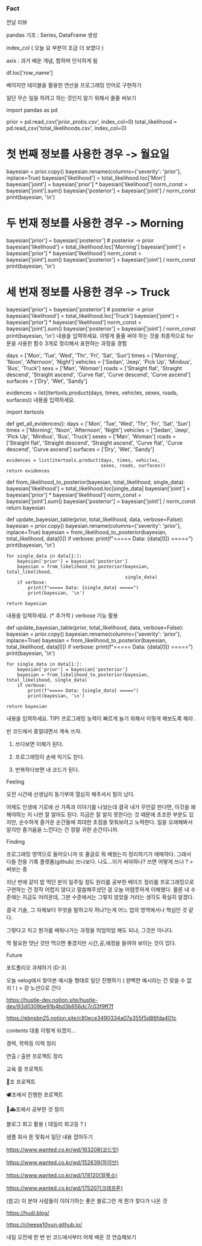 



### Fact


전날 리뷰

pandas 기초 : Series, DataFrame 생성

index_col ( 오늘 요 부분이 조금 더 보였다 )

axis : 과거 배운 개념, 합하며 인식하게 됨

df.loc['row_name']

베이지안 테이블을 활용한 연산을 프로그래밍 언어로 구현하기

일단 무슨 일을 하려고 하는 것인지 알기 위해서 줄줄 써보기


import pandas as pd

prior = pd.read_csv('prior_probs.csv', index_col=0)
total_likelihood = pd.read_csv('total_likelihoods.csv',
                               index_col=0)

# 첫 번째 정보를 사용한 경우 -> 월요일
bayesian = prior.copy()
bayesian.rename(columns={'severity': 'prior'},
                inplace=True)
bayesian['likelihood'] = total_likelihood.loc['Mon']
bayesian['joint'] = bayesian['prior'] * bayesian['likelihood']
norm_const = bayesian['joint'].sum()
bayesian['posterior'] = bayesian['joint'] / norm_const
print(bayesian, '\n')

# 두 번재 정보를 사용한 경우 -> Morning
bayesian['prior'] = bayesian['posterior'] # posterior -> prior
bayesian['likelihood'] = total_likelihood.loc['Morning']
bayesian['joint'] = bayesian['prior'] * bayesian['likelihood']
norm_const = bayesian['joint'].sum()
bayesian['posterior'] = bayesian['joint'] / norm_const
print(bayesian, '\n')

# 세 번재 정보를 사용한 경우 -> Truck
bayesian['prior'] = bayesian['posterior'] # posterior -> prior
bayesian['likelihood'] = total_likelihood.loc['Truck']
bayesian['joint'] = bayesian['prior'] * bayesian['likelihood']
norm_const = bayesian['joint'].sum()
bayesian['posterior'] = bayesian['joint'] / norm_const
print(bayesian, '\n')
내용을 입력하세요.
이렇게 줄줄 써야 하는 것을 최종적으로 for문을 사용한 함수 3개로 정리해서 표현하는 과정을 경험


days = ['Mon', 'Tue', 'Wed', 'Thr', 'Fri', 'Sat', 'Sun']
times = ['Morning', 'Noon', 'Afternoon', 'Night']
vehicles = ['Sedan', 'Jeep', 'Pick Up', 'Minibus', 'Bus', 'Truck']
sexs = ['Man', 'Woman']
roads = ['Straight flat', 'Straight descend', 'Straight ascend', 'Curve flat',
         'Curve descend', 'Curve ascend']
surfaces = ['Dry', 'Wet', 'Sandy']

evidences = list(itertools.product(days, times, vehicles, 
                                   sexes, roads, surfaces))
내용을 입력하세요.

import itertools


def get_all_evidences():
    days = ['Mon', 'Tue', 'Wed', 'Thr', 'Fri', 'Sat', 'Sun']
    times = ['Morning', 'Noon', 'Afternoon', 'Night']
    vehicles = ['Sedan', 'Jeep', 'Pick Up', 'Minibus', 'Bus', 'Truck']
    sexes = ['Man', 'Woman']
    roads = ['Straight flat', 'Straight descend', 'Straight ascend', 'Curve flat',
             'Curve descend', 'Curve ascend']
    surfaces = ['Dry', 'Wet', 'Sandy']

    evidences = list(itertools.product(days, times, vehicles,
                                       sexes, roads, surfaces))
    return evidences


def from_likelihood_to_posterior(bayesian, total_likelihood, single_data):
    bayesian['likelihood'] = total_likelihood.loc[single_data]
    bayesian['joint'] = bayesian['prior'] * bayesian['likelihood']
    norm_const = bayesian['joint'].sum()
    bayesian['posterior'] = bayesian['joint'] / norm_const
    return bayesian


def update_bayesian_table(prior, total_likelihood, data, verbose=False):
    bayesian = prior.copy()
    bayesian.rename(columns={'severity': 'prior'}, inplace=True)
    bayesian = from_likelihood_to_posterior(bayesian, total_likelihood,
                                            data[0])
    if verbose:
        print(f"===== Data: {data[0]} =====")
        print(bayesian, '\n')

    for single_data in data[1:]:
        bayesian['prior'] = bayesian['posterior']
        bayesian = from_likelihood_to_posterior(bayesian, total_likelihood,
                                                single_data)
        if verbose:
            print(f"===== Data: {single_data} =====")
            print(bayesian, '\n')

    return bayesian
내용을 입력하세요.
(* 추가적 ) verbose 기능 활용


def update_bayesian_table(prior, total_likelihood, data, verbose=False):
    bayesian = prior.copy()
    bayesian.rename(columns={'severity': 'prior'}, inplace=True)
    bayesian = from_likelihood_to_posterior(bayesian, total_likelihood, data[0])
    if verbose:
        print(f"===== Data: {data[0]} =====")
        print(bayesian, '\n')

    for single_data in data[1:]:
        bayesian['prior'] = bayesian['posterior']
        bayesian = from_likelihood_to_posterior(bayesian, total_likelihood, single_data)
        if verbose:
            print(f"===== Data: {single_data} =====")
            print(bayesian, '\n')

    return bayesian
내용을 입력하세요.
TIP) 프로그래밍 능력이 빠르게 늘기 위해서 이렇게 해보도록 해라 .

빈 코드에서 중얼대면서 계속 쓰자.

1. 쓰다보면 이해가 된다.

2. 프로그래밍이 손에 익기도 한다.

3. 반복하다보면 내 코드가 된다.


Feeling

오전 시간에 선생님이 동기부여 열심히 해주셔서 힘이 났다.

어제도 인생에 기로에 선 가족과 이야기를 나눴는데 결국 내가 무언갈 한다면, 이것을 왜 해야하는 지 나만 잘 알아도 된다. 지금은 잘 알지 못한다는 것 때문에 초조한 부분도 있지만, 순수하게 즐거운 순간들에 최대한 초점을 맞춰보려고 노력한다. 일을 오래해봐서 알지만 즐거움을 느낀다는 건 정말 귀한 순간이니까.


Finding

프로그래밍 영역으로 들어오니까 또 줄글로 뭐 배웠는지 정리하기가 애매하다. 그래서 다들 전용 기록 플랫폼(github) 쓰나보다. 나도...이거 써야하나? 쓰면 어떻게 쓰나 ? > 써보는 중

지난 번에 같이 밥 먹던 분이 일주일 정도 원리를 공부한 베이즈 정리를 프로그래밍으로 구현하는 건 정작 어렵지 않다고 말씀해주셨던 걸 오늘 어렴풋하게 이해했다. 물론 내 수준에는 지금도 어려운데, 그분 수준에서는 그렇지 않았을 거라는 생각도 확실히 알겠다.

결국 기술, 그 자체보다 무엇을 말하고자 하냐?는게 어느 업의 영역에서나 핵심인 것 같다.

그렇다고 치고 뭔가를 배워나가는 과정을 띄엄띄엄 해도 되냐, 그것은 아니다.

딱 필요한 맛난 것만 먹으면 좋겠지만 시간,공,애정을 들여야 보이는 것이 있다.


Future

포트폴리오 과제하기 (D-3)

오늘 velog에서 찾아본 예시들 형태로 일단 진행하기 ( 완벽한 예시라는 건 찾을 수 없지 ! ) > 걍 노션으로 간다

https://hustle-dev.notion.site/hustle-dev/93d0309be91b4bd3b656dc7c03f9ff7f

https://ebnsbn25.notion.site/c80ece3490334a07a355f5d86fda401c

contents 대충 이렇게 되겠지...

경력, 학력등 이력 정리

연출 / 출판 프로젝트 정리

교육 중 프로젝트

🍇조 프로젝트

🕊️조에서 진행한 프로젝트

🎾🚑조에서 공부한 것 정리

블로그 회고 활용 ( 데일리 회고등 ? )

샘플 회사 톤 맞춰서 일단 내용 잡아두기

https://www.wanted.co.kr/wd/163208(코드잇)

https://www.wanted.co.kr/wd/152639(하이브)

https://www.wanted.co.kr/wd/178120(얼룩소)

https://www.wanted.co.kr/wd/175207(크래프톤)

(참고) 이 분야 사람들이 이야기하는 좋은 블로그란 게 뭔가 찾다가 나온 것

https://hudi.blog/

https://cheese10yun.github.io/


내일 오전에 한 번 빈 코드에서부터 어제 배운 것 연습해보기

﻿
